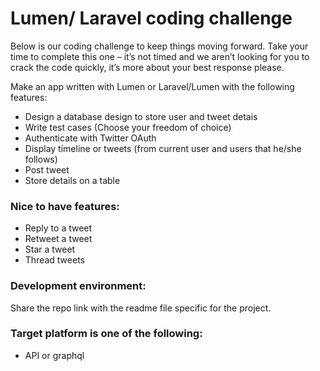 # Lumen/ Laravel coding challenge

Below is our coding challenge to keep things moving forward. Take your time to complete this one – it’s not timed and we aren’t looking for you to crack the code quickly, it’s more about your best response please.

Make an app written with Lumen or Laravel/Lumen  with the following features:

* Design a database design to store user and tweet detais
* Write test cases (Choose your freedom of choice)
* Authenticate with Twitter OAuth
* Display timeline or tweets (from current user and users that he/she follows)
* Post tweet
* Store details on a table

### Nice to have features:

* Reply to a tweet
* Retweet a tweet
* Star a tweet
* Thread tweets

### Development environment:

Share the repo link with the readme file specific for the project.

### Target platform is one of the following:
  * API or graphql

